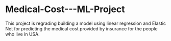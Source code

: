 # Medical-Cost---ML-Project
This project is regrading building a model using linear regression and Elastic Net for predicting the medical cost provided by insurance for the people who live in USA.
